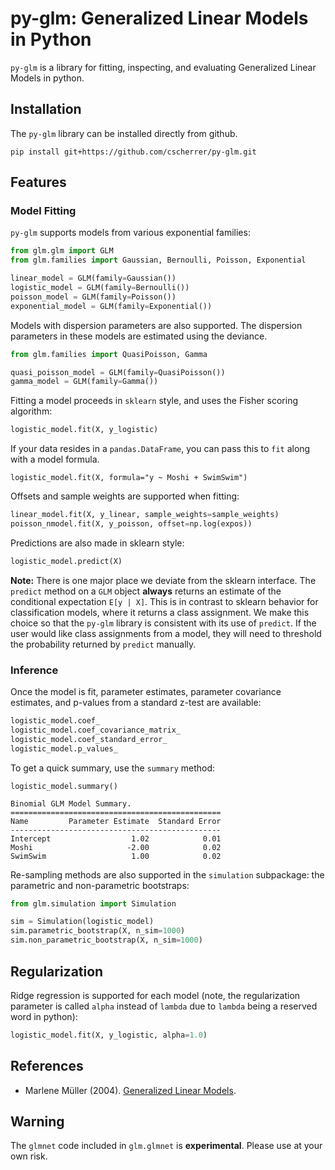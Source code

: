 # py-glm: Generalized Linear Models in Python

`py-glm` is a library for fitting, inspecting, and evaluating Generalized Linear Models in python.

## Installation

The `py-glm` library can be installed directly from github.

```
pip install git+https://github.com/cscherrer/py-glm.git
```

## Features

### Model Fitting

`py-glm` supports models from various exponential families:

```python
from glm.glm import GLM
from glm.families import Gaussian, Bernoulli, Poisson, Exponential

linear_model = GLM(family=Gaussian())
logistic_model = GLM(family=Bernoulli())
poisson_model = GLM(family=Poisson())
exponential_model = GLM(family=Exponential())
```

Models with dispersion parameters are also supported.  The dispersion parameters
in these models are estimated using the deviance.

```python
from glm.families import QuasiPoisson, Gamma

quasi_poisson_model = GLM(family=QuasiPoisson())
gamma_model = GLM(family=Gamma())
```

Fitting a model proceeds in `sklearn` style, and uses the Fisher scoring algorithm:

```python
logistic_model.fit(X, y_logistic)
```

If your data resides in a `pandas.DataFrame`, you can pass this to `fit` along with a model formula.

```
logistic_model.fit(X, formula="y ~ Moshi + SwimSwim")
```

Offsets and sample weights are supported when fitting:

```python
linear_model.fit(X, y_linear, sample_weights=sample_weights)
poisson_nmodel.fit(X, y_poisson, offset=np.log(expos))
```

Predictions are also made in sklearn style:

```python
logistic_model.predict(X)
```

**Note:** There is one major place we deviate from the sklearn interface.  The `predict` method on a `GLM` object **always** returns an estimate of the conditional expectation `E[y | X]`.  This is in contrast to sklearn behavior for classification models, where it returns a class assignment.  We make this choice so that the `py-glm` library is consistent with its use of `predict`.  If the user would like class assignments from a model, they will need to threshold the probability returned by `predict` manually.


### Inference

Once the model is fit, parameter estimates, parameter covariance estimates, and p-values from a standard z-test are available:

```python
logistic_model.coef_
logistic_model.coef_covariance_matrix_
logistic_model.coef_standard_error_
logistic_model.p_values_
```

To get a quick summary, use the `summary` method:

```
logistic_model.summary()

Binomial GLM Model Summary.
===============================================
Name         Parameter Estimate  Standard Error
-----------------------------------------------
Intercept                  1.02            0.01
Moshi                     -2.00            0.02
SwimSwim                   1.00            0.02
```

Re-sampling methods are also supported in the `simulation` subpackage: the
parametric and non-parametric bootstraps:

```python
from glm.simulation import Simulation

sim = Simulation(logistic_model)
sim.parametric_bootstrap(X, n_sim=1000)
sim.non_parametric_bootstrap(X, n_sim=1000)
```

## Regularization

Ridge regression is supported for each model (note, the regularization parameter is called `alpha` instead of `lambda` due to `lambda` being a reserved word in python):

```python
logistic_model.fit(X, y_logistic, alpha=1.0)
```

## References

* Marlene Müller (2004). [Generalized Linear Models](http://www.marlenemueller.de/publications/HandbookCS.pdf).


## Warning

The `glmnet` code included in `glm.glmnet` is **experimental**.  Please use at your own risk.
